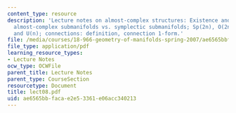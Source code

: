 ```yaml
---
content_type: resource
description: 'Lecture notes on almost-complex structures: Existence and contractibility;
  almost-complex submanifolds vs. symplectic submanifolds; Sp(2n), O(2n), GL(n,C),
  and U(n); connections: definition, connection 1-form.'
file: /media/courses/18-966-geometry-of-manifolds-spring-2007/ae6565bbfacae2e53361e06acc340213_lect08.pdf
file_type: application/pdf
learning_resource_types:
- Lecture Notes
ocw_type: OCWFile
parent_title: Lecture Notes
parent_type: CourseSection
resourcetype: Document
title: lect08.pdf
uid: ae6565bb-faca-e2e5-3361-e06acc340213
---
```

